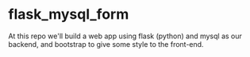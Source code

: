 # flask_mysql_form
At this repo we'll build a web app using flask (python) and mysql as our backend, and bootstrap to give some style to the front-end.
